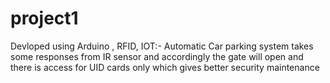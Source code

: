 # project1
Devloped using Arduino , RFID, IOT:-
Automatic Car parking system takes some responses from IR sensor and accordingly the gate will open and there is access for UID cards only which gives better security maintenance

